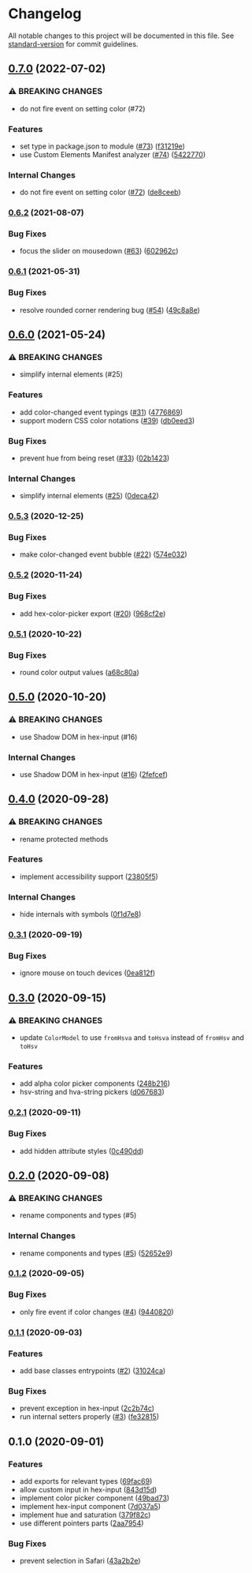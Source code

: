 # Changelog

All notable changes to this project will be documented in this file. See [standard-version](https://github.com/conventional-changelog/standard-version) for commit guidelines.

## [0.7.0](https://github.com/web-padawan/vanilla-colorful/compare/v0.6.2...v0.7.0) (2022-07-02)


### ⚠ BREAKING CHANGES

* do not fire event on setting color (#72)

### Features

* set type in package.json to module ([#73](https://github.com/web-padawan/vanilla-colorful/issues/73)) ([f31219e](https://github.com/web-padawan/vanilla-colorful/commit/f31219e16d6641a029f2dafe82b868f08162f78a))
* use Custom Elements Manifest analyzer ([#74](https://github.com/web-padawan/vanilla-colorful/issues/74)) ([5422770](https://github.com/web-padawan/vanilla-colorful/commit/5422770e49d9c8a01595b013cb25427059c4200a))


### Internal Changes

* do not fire event on setting color ([#72](https://github.com/web-padawan/vanilla-colorful/issues/72)) ([de8ceeb](https://github.com/web-padawan/vanilla-colorful/commit/de8ceebc69beb6924da8496ddfd53ddac1362b47))

### [0.6.2](https://github.com/web-padawan/vanilla-colorful/compare/v0.6.1...v0.6.2) (2021-08-07)


### Bug Fixes

* focus the slider on mousedown ([#63](https://github.com/web-padawan/vanilla-colorful/issues/63)) ([602962c](https://github.com/web-padawan/vanilla-colorful/commit/602962cdb27056d8764a468425d66b254d12d940))

### [0.6.1](https://github.com/web-padawan/vanilla-colorful/compare/v0.6.0...v0.6.1) (2021-05-31)


### Bug Fixes

* resolve rounded corner rendering bug ([#54](https://github.com/web-padawan/vanilla-colorful/issues/54)) ([49c8a8e](https://github.com/web-padawan/vanilla-colorful/commit/49c8a8ebb8c7f678b4bc1376a01f7de606f60263))

## [0.6.0](https://github.com/web-padawan/vanilla-colorful/compare/v0.5.3...v0.6.0) (2021-05-24)


### ⚠ BREAKING CHANGES

* simplify internal elements (#25)

### Features

* add color-changed event typings ([#31](https://github.com/web-padawan/vanilla-colorful/issues/31)) ([4776869](https://github.com/web-padawan/vanilla-colorful/commit/4776869d257fc180b1d47c86908e88cc9fc243b2))
* support modern CSS color notations ([#39](https://github.com/web-padawan/vanilla-colorful/issues/39)) ([db0eed3](https://github.com/web-padawan/vanilla-colorful/commit/db0eed3a4a986c263f8cf9fed17128af41440ace))


### Bug Fixes

* prevent hue from being reset ([#33](https://github.com/web-padawan/vanilla-colorful/issues/33)) ([02b1423](https://github.com/web-padawan/vanilla-colorful/commit/02b142380d1048b493f6628f7fb17d7aa96e8318))


### Internal Changes

* simplify internal elements ([#25](https://github.com/web-padawan/vanilla-colorful/issues/25)) ([0deca42](https://github.com/web-padawan/vanilla-colorful/commit/0deca42f6de5fef5831fcb584d4ae831e2dbc7a9))

### [0.5.3](https://github.com/web-padawan/vanilla-colorful/compare/v0.5.2...v0.5.3) (2020-12-25)


### Bug Fixes

* make color-changed event bubble ([#22](https://github.com/web-padawan/vanilla-colorful/issues/22)) ([574e032](https://github.com/web-padawan/vanilla-colorful/commit/574e032e68eeb6635c6eb2f402cd105568ed87f6))

### [0.5.2](https://github.com/web-padawan/vanilla-colorful/compare/v0.5.1...v0.5.2) (2020-11-24)


### Bug Fixes

* add hex-color-picker export ([#20](https://github.com/web-padawan/vanilla-colorful/issues/20)) ([968cf2e](https://github.com/web-padawan/vanilla-colorful/commit/968cf2e1ed4b78c16423fb0c47922c23a713eff4))

### [0.5.1](https://github.com/web-padawan/vanilla-colorful/compare/v0.5.0...v0.5.1) (2020-10-22)


### Bug Fixes

* round color output values ([a68c80a](https://github.com/web-padawan/vanilla-colorful/commit/a68c80ab923496e9268151db30bca136985b00f0))

## [0.5.0](https://github.com/web-padawan/vanilla-colorful/compare/v0.4.0...v0.5.0) (2020-10-20)


### ⚠ BREAKING CHANGES

* use Shadow DOM in hex-input (#16)

### Internal Changes

* use Shadow DOM in hex-input ([#16](https://github.com/web-padawan/vanilla-colorful/issues/16)) ([2fefcef](https://github.com/web-padawan/vanilla-colorful/commit/2fefcefbf14f142525ca516c68f7c23a17169986))

## [0.4.0](https://github.com/web-padawan/vanilla-colorful/compare/v0.3.1...v0.4.0) (2020-09-28)


### ⚠ BREAKING CHANGES

* rename protected methods

### Features

* implement accessibility support ([23805f5](https://github.com/web-padawan/vanilla-colorful/commit/23805f5789468dc4682d042ec53c4c37144ca831))


### Internal Changes

* hide internals with symbols ([0f1d7e8](https://github.com/web-padawan/vanilla-colorful/commit/0f1d7e8849802ff3a41d79d12b02a229bfa8c574))

### [0.3.1](https://github.com/web-padawan/vanilla-colorful/compare/v0.3.0...v0.3.1) (2020-09-19)


### Bug Fixes

* ignore mouse on touch devices ([0ea812f](https://github.com/web-padawan/vanilla-colorful/commit/0ea812fa3295932a46de9fea68755fe0e14825b7))

## [0.3.0](https://github.com/web-padawan/vanilla-colorful/compare/v0.2.1...v0.3.0) (2020-09-15)


### ⚠ BREAKING CHANGES

* update `ColorModel` to use `fromHsva` and `toHsva` instead of `fromHsv` and `toHsv`

### Features

* add alpha color picker components ([248b216](https://github.com/web-padawan/vanilla-colorful/commit/248b216358607a3faab97d08f37224712da4e66b))
* hsv-string and hva-string pickers ([d067683](https://github.com/web-padawan/vanilla-colorful/commit/d0676839e9c8e0f2e98b9d1187b53400317e10e1))

### [0.2.1](https://github.com/web-padawan/vanilla-colorful/compare/v0.2.0...v0.2.1) (2020-09-11)


### Bug Fixes

* add hidden attribute styles ([0c490dd](https://github.com/web-padawan/vanilla-colorful/commit/0c490dd774279dd239544d5723a9ba5c5413331c))

## [0.2.0](https://github.com/web-padawan/vanilla-colorful/compare/v0.1.2...v0.2.0) (2020-09-08)


### ⚠ BREAKING CHANGES

* rename components and types (#5)

### Internal Changes

* rename components and types ([#5](https://github.com/web-padawan/vanilla-colorful/issues/5)) ([52652e9](https://github.com/web-padawan/vanilla-colorful/commit/52652e94b4c7fa5bf1a0ec85b727c6487b716122))

### [0.1.2](https://github.com/web-padawan/vanilla-colorful/compare/v0.1.1...v0.1.2) (2020-09-05)


### Bug Fixes

* only fire event if color changes ([#4](https://github.com/web-padawan/vanilla-colorful/issues/4)) ([9440820](https://github.com/web-padawan/vanilla-colorful/commit/9440820baf838f68eda17e38eeccd1db29120693))

### [0.1.1](https://github.com/web-padawan/vanilla-colorful/compare/v0.1.0...v0.1.1) (2020-09-03)


### Features

* add base classes entrypoints ([#2](https://github.com/web-padawan/vanilla-colorful/issues/2)) ([31024ca](https://github.com/web-padawan/vanilla-colorful/commit/31024ca0be6adce4e4cdd9b4c5485cc4812559a6))


### Bug Fixes

* prevent exception in hex-input ([2c2b74c](https://github.com/web-padawan/vanilla-colorful/commit/2c2b74c501e12f42020c54236e42a11530ab0687))
* run internal setters properly ([#3](https://github.com/web-padawan/vanilla-colorful/issues/3)) ([fe32815](https://github.com/web-padawan/vanilla-colorful/commit/fe3281580d1587428e926fc685ab82f4499051c6))

## 0.1.0 (2020-09-01)


### Features

* add exports for relevant types ([69fac69](https://github.com/web-padawan/vanilla-colorful/commit/69fac69298089ffcc74152577f7822432aebb9b4))
* allow custom input in hex-input ([843d15d](https://github.com/web-padawan/vanilla-colorful/commit/843d15d5dc49aac93492270e6327ed66c8e4a17d))
* implement color picker component ([49bad73](https://github.com/web-padawan/vanilla-colorful/commit/49bad73f2c8b18fa8ac621d0c685dd02d4dfceea))
* implement hex-input component ([7d037a5](https://github.com/web-padawan/vanilla-colorful/commit/7d037a51b0aac4d53122c82ab8682e7243c9becd))
* implement hue and saturation ([379f82c](https://github.com/web-padawan/vanilla-colorful/commit/379f82c667c936e59296923bb9504750005b6b6a))
* use different pointers parts ([2aa7954](https://github.com/web-padawan/vanilla-colorful/commit/2aa7954098992c64e3fce9a4b9f3a86dedbdd954))


### Bug Fixes

* prevent selection in Safari ([43a2b2e](https://github.com/web-padawan/vanilla-colorful/commit/43a2b2e7daa5ebe435eef6bd40cd9b91ad4aafe4))

